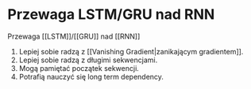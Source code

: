 # Przewaga LSTM/GRU nad RNN

Przewaga [[LSTM]]/[[GRU]] nad [[RNN]]

1. Lepiej sobie radzą z [[Vanishing Gradient|zanikającym gradientem]].
2. Lepiej sobie radzą z długimi sekwencjami.
3. Mogą pamiętać początek sekwencji.
4. Potrafią nauczyć się long term dependency.
